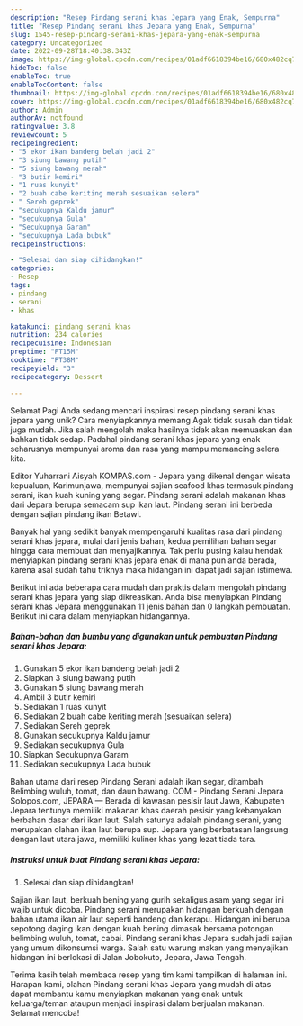 ```yaml
---
description: "Resep Pindang serani khas Jepara yang Enak, Sempurna"
title: "Resep Pindang serani khas Jepara yang Enak, Sempurna"
slug: 1545-resep-pindang-serani-khas-jepara-yang-enak-sempurna
category: Uncategorized
date: 2022-09-28T18:40:38.343Z
image: https://img-global.cpcdn.com/recipes/01adf6618394be16/680x482cq70/pindang-serani-khas-jepara-foto-resep-utama.jpg
hideToc: false
enableToc: true
enableTocContent: false
thumbnail: https://img-global.cpcdn.com/recipes/01adf6618394be16/680x482cq70/pindang-serani-khas-jepara-foto-resep-utama.jpg
cover: https://img-global.cpcdn.com/recipes/01adf6618394be16/680x482cq70/pindang-serani-khas-jepara-foto-resep-utama.jpg
author: Admin
authorAv: notfound
ratingvalue: 3.8
reviewcount: 5
recipeingredient:
- "5 ekor ikan bandeng belah jadi 2"
- "3 siung bawang putih"
- "5 siung bawang merah"
- "3 butir kemiri"
- "1 ruas kunyit"
- "2 buah cabe keriting merah sesuaikan selera"
- " Sereh geprek"
- "secukupnya Kaldu jamur"
- "secukupnya Gula"
- "Secukupnya Garam"
- "secukupnya Lada bubuk"
recipeinstructions:

- "Selesai dan siap dihidangkan!"
categories:
- Resep
tags:
- pindang
- serani
- khas

katakunci: pindang serani khas 
nutrition: 234 calories
recipecuisine: Indonesian
preptime: "PT15M"
cooktime: "PT38M"
recipeyield: "3"
recipecategory: Dessert

---
```



Selamat Pagi Anda sedang mencari inspirasi resep pindang serani khas jepara yang unik? Cara menyiapkannya memang Agak tidak susah dan tidak juga mudah. Jika salah mengolah maka hasilnya tidak akan memuaskan dan bahkan tidak sedap. Padahal pindang serani khas jepara yang enak seharusnya mempunyai aroma dan rasa yang mampu memancing selera kita.


Editor Yuharrani Aisyah KOMPAS.com - Jepara yang dikenal dengan wisata kepualuan, Karimunjawa, mempunyai sajian seafood khas termasuk pindang serani, ikan kuah kuning yang segar. Pindang serani adalah makanan khas dari Jepara berupa semacam sup ikan laut. Pindang serani ini berbeda dengan sajian pindang ikan Betawi.

Banyak hal yang sedikit banyak mempengaruhi kualitas rasa dari pindang serani khas jepara, mulai dari jenis bahan, kedua pemilihan bahan segar hingga cara membuat dan menyajikannya. Tak perlu pusing kalau hendak menyiapkan pindang serani khas jepara enak di mana pun anda berada, karena asal sudah tahu triknya maka hidangan ini dapat jadi sajian istimewa.


Berikut ini ada beberapa cara mudah dan praktis dalam mengolah pindang serani khas jepara yang siap dikreasikan. Anda bisa menyiapkan Pindang serani khas Jepara menggunakan 11 jenis bahan dan 0 langkah pembuatan. Berikut ini cara dalam menyiapkan hidangannya.

<!--inarticleads1-->

##### Bahan-bahan dan bumbu yang digunakan untuk pembuatan Pindang serani khas Jepara:

1. Gunakan 5 ekor ikan bandeng belah jadi 2
1. Siapkan 3 siung bawang putih
1. Gunakan 5 siung bawang merah
1. Ambil 3 butir kemiri
1. Sediakan 1 ruas kunyit
1. Sediakan 2 buah cabe keriting merah (sesuaikan selera)
1. Sediakan  Sereh geprek
1. Gunakan secukupnya Kaldu jamur
1. Sediakan secukupnya Gula
1. Siapkan Secukupnya Garam
1. Sediakan secukupnya Lada bubuk


Bahan utama dari resep Pindang Serani adalah ikan segar, ditambah Belimbing wuluh, tomat, dan daun bawang. COM - Pindang Serani Jepara Solopos.com, JEPARA — Berada di kawasan pesisir laut Jawa, Kabupaten Jepara tentunya memiliki makanan khas daerah pesisir yang kebanyakan berbahan dasar dari ikan laut. Salah satunya adalah pindang serani, yang merupakan olahan ikan laut berupa sup. Jepara yang berbatasan langsung dengan laut utara jawa, memiliki kuliner khas yang lezat tiada tara. 

<!--inarticleads2-->

##### Instruksi untuk buat Pindang serani khas Jepara:


1. Selesai dan siap dihidangkan!

Sajian ikan laut, berkuah bening yang gurih sekaligus asam yang segar ini wajib untuk dicoba. Pindang serani merupakan hidangan berkuah dengan bahan utama ikan air laut seperti bandeng dan kerapu. Hidangan ini berupa sepotong daging ikan dengan kuah bening dimasak bersama potongan belimbing wuluh, tomat, cabai. Pindang serani khas Jepara sudah jadi sajian yang umum dikonsumsi warga. Salah satu warung makan yang menyajikan hidangan ini berlokasi di Jalan Jobokuto, Jepara, Jawa Tengah. 

Terima kasih telah membaca resep yang tim kami tampilkan di halaman ini. Harapan kami, olahan Pindang serani khas Jepara yang mudah di atas dapat membantu kamu menyiapkan makanan yang enak untuk keluarga/teman ataupun menjadi inspirasi dalam berjualan makanan. Selamat mencoba!
